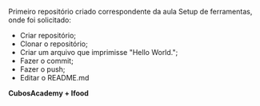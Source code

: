 Primeiro repositório criado correspondente da aula Setup de ferramentas, onde foi solicitado:

- Criar repositório;
- Clonar o repositório;
- Criar um arquivo que imprimisse "Hello World.";
- Fazer o commit;
- Fazer o push;
- Editar o README.md



**CubosAcademy + Ifood**
